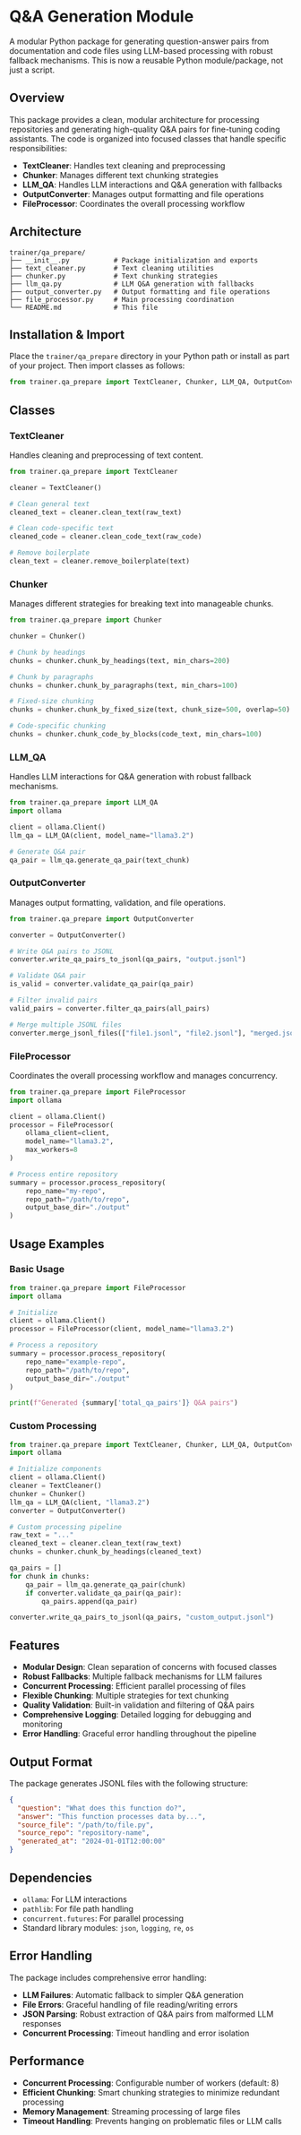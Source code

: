 # Q&A Generation Module

A modular Python package for generating question-answer pairs from documentation and code files using LLM-based processing with robust fallback mechanisms. This is now a reusable Python module/package, not just a script.

## Overview

This package provides a clean, modular architecture for processing repositories and generating high-quality Q&A pairs for fine-tuning coding assistants. The code is organized into focused classes that handle specific responsibilities:

- **TextCleaner**: Handles text cleaning and preprocessing
- **Chunker**: Manages different text chunking strategies
- **LLM_QA**: Handles LLM interactions and Q&A generation with fallbacks
- **OutputConverter**: Manages output formatting and file operations
- **FileProcessor**: Coordinates the overall processing workflow

## Architecture

```
trainer/qa_prepare/
├── __init__.py           # Package initialization and exports
├── text_cleaner.py       # Text cleaning utilities
├── chunker.py            # Text chunking strategies
├── llm_qa.py             # LLM Q&A generation with fallbacks
├── output_converter.py   # Output formatting and file operations
├── file_processor.py     # Main processing coordination
└── README.md             # This file
```

## Installation & Import

Place the `trainer/qa_prepare` directory in your Python path or install as part of your project. Then import classes as follows:

```python
from trainer.qa_prepare import TextCleaner, Chunker, LLM_QA, OutputConverter, FileProcessor
```

## Classes

### TextCleaner

Handles cleaning and preprocessing of text content.

```python
from trainer.qa_prepare import TextCleaner

cleaner = TextCleaner()

# Clean general text
cleaned_text = cleaner.clean_text(raw_text)

# Clean code-specific text
cleaned_code = cleaner.clean_code_text(raw_code)

# Remove boilerplate
clean_text = cleaner.remove_boilerplate(text)
```

### Chunker

Manages different strategies for breaking text into manageable chunks.

```python
from trainer.qa_prepare import Chunker

chunker = Chunker()

# Chunk by headings
chunks = chunker.chunk_by_headings(text, min_chars=200)

# Chunk by paragraphs
chunks = chunker.chunk_by_paragraphs(text, min_chars=100)

# Fixed-size chunking
chunks = chunker.chunk_by_fixed_size(text, chunk_size=500, overlap=50)

# Code-specific chunking
chunks = chunker.chunk_code_by_blocks(code_text, min_chars=100)
```

### LLM_QA

Handles LLM interactions for Q&A generation with robust fallback mechanisms.

```python
from trainer.qa_prepare import LLM_QA
import ollama

client = ollama.Client()
llm_qa = LLM_QA(client, model_name="llama3.2")

# Generate Q&A pair
qa_pair = llm_qa.generate_qa_pair(text_chunk)
```

### OutputConverter

Manages output formatting, validation, and file operations.

```python
from trainer.qa_prepare import OutputConverter

converter = OutputConverter()

# Write Q&A pairs to JSONL
converter.write_qa_pairs_to_jsonl(qa_pairs, "output.jsonl")

# Validate Q&A pair
is_valid = converter.validate_qa_pair(qa_pair)

# Filter invalid pairs
valid_pairs = converter.filter_qa_pairs(all_pairs)

# Merge multiple JSONL files
converter.merge_jsonl_files(["file1.jsonl", "file2.jsonl"], "merged.jsonl")
```

### FileProcessor

Coordinates the overall processing workflow and manages concurrency.

```python
from trainer.qa_prepare import FileProcessor
import ollama

client = ollama.Client()
processor = FileProcessor(
    ollama_client=client,
    model_name="llama3.2",
    max_workers=8
)

# Process entire repository
summary = processor.process_repository(
    repo_name="my-repo",
    repo_path="/path/to/repo",
    output_base_dir="./output"
)
```

## Usage Examples

### Basic Usage

```python
from trainer.qa_prepare import FileProcessor
import ollama

# Initialize
client = ollama.Client()
processor = FileProcessor(client, model_name="llama3.2")

# Process a repository
summary = processor.process_repository(
    repo_name="example-repo",
    repo_path="/path/to/repo",
    output_base_dir="./output"
)

print(f"Generated {summary['total_qa_pairs']} Q&A pairs")
```

### Custom Processing

```python
from trainer.qa_prepare import TextCleaner, Chunker, LLM_QA, OutputConverter
import ollama

# Initialize components
client = ollama.Client()
cleaner = TextCleaner()
chunker = Chunker()
llm_qa = LLM_QA(client, "llama3.2")
converter = OutputConverter()

# Custom processing pipeline
raw_text = "..."
cleaned_text = cleaner.clean_text(raw_text)
chunks = chunker.chunk_by_headings(cleaned_text)

qa_pairs = []
for chunk in chunks:
    qa_pair = llm_qa.generate_qa_pair(chunk)
    if converter.validate_qa_pair(qa_pair):
        qa_pairs.append(qa_pair)

converter.write_qa_pairs_to_jsonl(qa_pairs, "custom_output.jsonl")
```

## Features

- **Modular Design**: Clean separation of concerns with focused classes
- **Robust Fallbacks**: Multiple fallback mechanisms for LLM failures
- **Concurrent Processing**: Efficient parallel processing of files
- **Flexible Chunking**: Multiple strategies for text chunking
- **Quality Validation**: Built-in validation and filtering of Q&A pairs
- **Comprehensive Logging**: Detailed logging for debugging and monitoring
- **Error Handling**: Graceful error handling throughout the pipeline

## Output Format

The package generates JSONL files with the following structure:

```json
{
  "question": "What does this function do?",
  "answer": "This function processes data by...",
  "source_file": "/path/to/file.py",
  "source_repo": "repository-name",
  "generated_at": "2024-01-01T12:00:00"
}
```

## Dependencies

- `ollama`: For LLM interactions
- `pathlib`: For file path handling
- `concurrent.futures`: For parallel processing
- Standard library modules: `json`, `logging`, `re`, `os`

## Error Handling

The package includes comprehensive error handling:

- **LLM Failures**: Automatic fallback to simpler Q&A generation
- **File Errors**: Graceful handling of file reading/writing errors
- **JSON Parsing**: Robust extraction of Q&A pairs from malformed LLM responses
- **Concurrent Processing**: Timeout handling and error isolation

## Performance

- **Concurrent Processing**: Configurable number of workers (default: 8)
- **Efficient Chunking**: Smart chunking strategies to minimize redundant processing
- **Memory Management**: Streaming processing of large files
- **Timeout Handling**: Prevents hanging on problematic files or LLM calls 